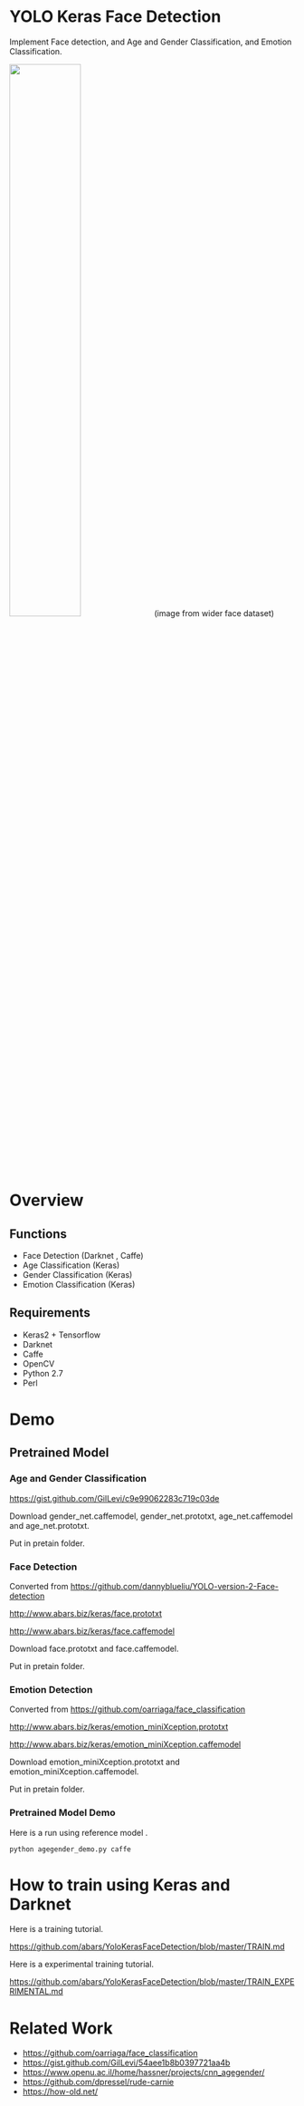 # YOLO Keras Face Detection

Implement Face detection, and Age and Gender Classification, and Emotion Classification.

<img src="https://github.com/ChloeWu1/YoloKerasFaceDetect/blob/master/pretrain/demo/demo.jpg" width="50%" height="50%">
(image from wider face dataset)

# Overview

## Functions

- Face Detection (Darknet , Caffe)
- Age Classification (Keras)
- Gender Classification (Keras)
- Emotion Classification (Keras)

## Requirements

- Keras2 + Tensorflow
- Darknet
- Caffe
- OpenCV
- Python 2.7
- Perl


# Demo

## Pretrained Model

### Age and Gender Classification

<https://gist.github.com/GilLevi/c9e99062283c719c03de>

Download gender_net.caffemodel, gender_net.prototxt, age_net.caffemodel and age_net.prototxt.

Put in pretain folder.

### Face Detection

Converted from <https://github.com/dannyblueliu/YOLO-version-2-Face-detection>

<http://www.abars.biz/keras/face.prototxt>

<http://www.abars.biz/keras/face.caffemodel>

Download face.prototxt and face.caffemodel.

Put in pretain folder.

### Emotion Detection

Converted from <https://github.com/oarriaga/face_classification>

<http://www.abars.biz/keras/emotion_miniXception.prototxt>

<http://www.abars.biz/keras/emotion_miniXception.caffemodel>

Download emotion_miniXception.prototxt and emotion_miniXception.caffemodel.

Put in pretain folder.

### Pretrained Model Demo

Here is a run using reference model .

`python agegender_demo.py caffe`

# How to train using Keras and Darknet

Here is a training tutorial.

https://github.com/abars/YoloKerasFaceDetection/blob/master/TRAIN.md

Here is a experimental training tutorial.

https://github.com/abars/YoloKerasFaceDetection/blob/master/TRAIN_EXPERIMENTAL.md

# Related Work

- <https://github.com/oarriaga/face_classification>
- <https://gist.github.com/GilLevi/54aee1b8b0397721aa4b>
- <https://www.openu.ac.il/home/hassner/projects/cnn_agegender/>
- <https://github.com/dpressel/rude-carnie>
- <https://how-old.net/>
